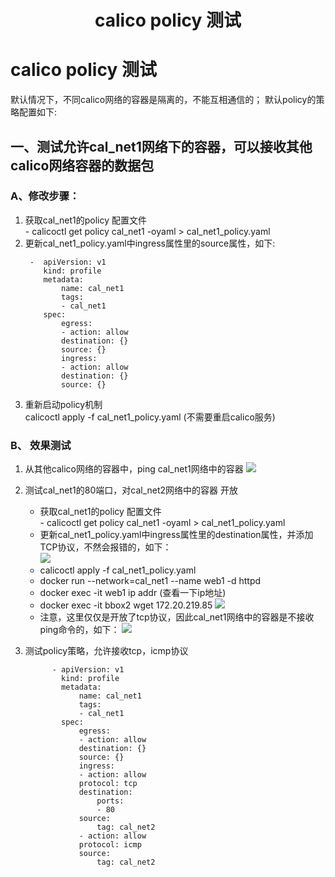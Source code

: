 # <center>calico policy 测试  </center>
# calico policy 测试  
默认情况下，不同calico网络的容器是隔离的，不能互相通信的； 
默认policy的策略配置如下:  



## 一、测试允许cal_net1网络下的容器，可以接收其他calico网络容器的数据包  
### A、修改步骤： 
1. 获取cal_net1的policy 配置文件  
         - calicoctl get policy cal_net1 -oyaml  > cal_net1_policy.yaml  
2. 更新cal_net1_policy.yaml中ingress属性里的source属性，如下:  
    ```
     -  apiVersion: v1
        kind: profile
        metadata:
            name: cal_net1
            tags:
            - cal_net1
        spec:
            egress:
            - action: allow
            destination: {}
            source: {}
            ingress:
            - action: allow
            destination: {}
            source: {}
    ``` 
3. 重新启动policy机制  
calicoctl apply -f cal_net1_policy.yaml (不需要重启calico服务)
### B、 效果测试  
1. 从其他calico网络的容器中，ping cal_net1网络中的容器 
    ![](https://note.youdao.com/yws/public/resource/ca7c2468223e3c4a80c4e24b70ff9608/xmlnote/B70F5F3A4FC74D688216C7A76E4524AF/20210)  




2. 测试cal_net1的80端口，对cal_net2网络中的容器 开放  
   - 获取cal_net1的policy 配置文件  
         - calicoctl get policy cal_net1 -oyaml  > cal_net1_policy.yaml   
   - 更新cal_net1_policy.yaml中ingress属性里的destination属性，并添加TCP协议，不然会报错的，如下：  
    ![](https://note.youdao.com/yws/public/resource/ca7c2468223e3c4a80c4e24b70ff9608/xmlnote/C4CF57EC61024EB0A06DD6836F695854/20216)  
    - calicoctl apply -f cal_net1_policy.yaml  
    - docker run --network=cal_net1 --name web1 -d httpd  
    - docker exec -it web1 ip addr (查看一下ip地址)  
    - docker exec -it bbox2 wget 172.20.219.85
        ![](https://note.youdao.com/yws/public/resource/ca7c2468223e3c4a80c4e24b70ff9608/xmlnote/840FC81B125F43E6BC3837D36FD5AC4C/20213)  
    - 注意，这里仅仅是开放了tcp协议，因此cal_net1网络中的容器是不接收ping命令的，如下： 
       ![](https://note.youdao.com/yws/public/resource/ca7c2468223e3c4a80c4e24b70ff9608/xmlnote/203C455BEA23408895D23F435BFF87F1/20219)   
3. 测试policy策略，允许接收tcp，icmp协议  
    ```
          - apiVersion: v1
            kind: profile
            metadata:
                name: cal_net1
                tags:
                - cal_net1
            spec:
                egress:
                - action: allow
                destination: {}
                source: {}
                ingress:
                - action: allow
                protocol: tcp
                destination: 
                    ports: 
                    - 80
                source: 
                    tag: cal_net2
                - action: allow
                protocol: icmp 
                source:
                    tag: cal_net2
    ```